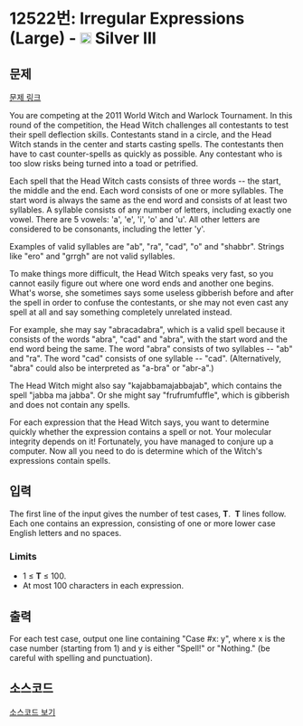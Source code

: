 # 12522번: Irregular Expressions (Large) - <img src="https://static.solved.ac/tier_small/8.svg" style="height:20px" /> Silver III

<!-- performance -->

<!-- 문제 제출 후 깃허브에 푸시를 했을 때 제출한 코드의 성능이 입력될 공간입니다.-->

<!-- end -->

## 문제

[문제 링크](https://boj.kr/12522)


<p>You are competing at the 2011 World Witch and Warlock Tournament. In this round of the competition, the Head Witch challenges all contestants to test their spell deflection skills. Contestants stand in a circle, and the Head Witch stands in the center and starts casting spells. The contestants then have to cast counter-spells as quickly as possible. Any contestant who is too slow risks being turned into a toad or petrified.</p>

<p>Each spell that the Head Witch casts consists of three words -- the start, the middle and the end. Each word consists of one or more syllables. The start word is always the same as the end word and consists of at least two syllables. A syllable consists of any number of letters, including exactly one vowel. There are 5 vowels: 'a', 'e', 'i', 'o' and 'u'. All other letters are considered to be consonants, including the letter 'y'.</p>

<p>Examples of valid syllables are "ab", "ra", "cad", "o" and "shabbr". Strings like "ero" and "grrgh" are not valid syllables.</p>

<p>To make things more difficult, the Head Witch speaks very fast, so you cannot easily figure out where one word ends and another one begins. What's worse, she sometimes says some useless gibberish before and after the spell in order to confuse the contestants, or she may not even cast any spell at all and say something completely unrelated instead.</p>

<p>For example, she may say "abracadabra", which is a valid spell because it consists of the words "abra", "cad" and "abra", with the start word and the end word being the same. The word "abra" consists of two syllables -- "ab" and "ra". The word "cad" consists of one syllable -- "cad". (Alternatively, "abra" could also be interpreted as "a-bra" or "abr-a".)</p>

<p>The Head Witch might also say "kajabbamajabbajab", which contains the spell "jabba ma jabba". Or she might say "frufrumfuffle", which is gibberish and does not contain any spells.</p>

<p>For each expression that the Head Witch says, you want to determine quickly whether the expression contains a spell or not. Your molecular integrity depends on it! Fortunately, you have managed to conjure up a computer. Now all you need to do is determine which of the Witch's expressions contain spells.</p>



## 입력


<p>The first line of the input gives the number of test cases,&nbsp;<strong>T</strong>.&nbsp;&nbsp;<strong>T</strong>&nbsp;lines follow. Each one contains an expression, consisting of one or more lower case English letters and no spaces.</p>

<h3>Limits</h3>

<ul>
<li>1 ≤&nbsp;<strong>T</strong>&nbsp;≤ 100.</li>
<li>At most 100 characters in each expression.</li>
</ul>



## 출력


<p>For each test case, output one line containing "Case #x: y", where x is the case number (starting from 1) and y is either "Spell!" or "Nothing." (be careful with spelling and punctuation).</p>



## 소스코드

[소스코드 보기](Irregular%20Expressions%20(Large).cpp)